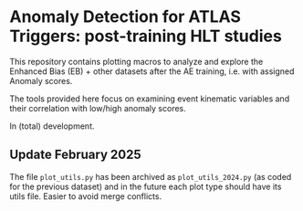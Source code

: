 # Anomaly Detection for ATLAS Triggers: post-training HLT studies

This repository contains plotting macros to analyze and explore the Enhanced Bias (EB) + other datasets after the AE training, i.e. with assigned Anomaly scores.

The tools provided here focus on examining event kinematic variables and their correlation with low/high anomaly scores.

In (total) development.

## Update February 2025
The file ```plot_utils.py``` has been archived as ```plot_utils_2024.py``` (as coded for the previous dataset) and in the future each plot type should have its utils file. Easier to avoid merge conflicts.